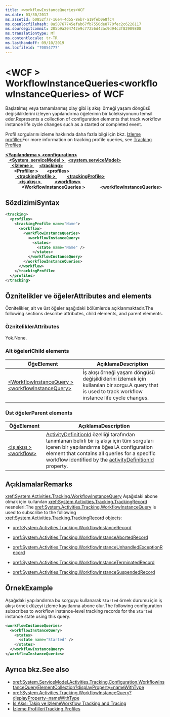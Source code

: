 ```yaml
---
title: <workflowInstanceQueries>WCF
ms.date: 03/30/2017
ms.assetid: b0852f77-16e4-4d55-8eb7-a19feb0e8fc4
ms.openlocfilehash: 8a58767745efab67fb7550de8770fec2c6226117
ms.sourcegitcommit: 205b9a204742e9c77256d43ac9d94c3f82909808
ms.translationtype: MT
ms.contentlocale: tr-TR
ms.lasthandoff: 09/10/2019
ms.locfileid: "70854777"
---
```

# <a name="workflowinstancequeries-of-wcf"></a><span data-ttu-id="0c0bf-102">\<WCF > WorkflowInstanceQueries</span><span class="sxs-lookup"><span data-stu-id="0c0bf-102">\<workflowInstanceQueries> of WCF</span></span>

<span data-ttu-id="0c0bf-103">Başlatılmış veya tamamlanmış olay gibi iş akışı örneği yaşam döngüsü değişikliklerini izleyen yapılandırma öğelerinin bir koleksiyonunu temsil eder.</span><span class="sxs-lookup"><span data-stu-id="0c0bf-103">Represents a collection of configuration elements that track workflow instance life cycle changes such as a started or completed event.</span></span>  
  
<span data-ttu-id="0c0bf-104">Profil sorgularını izleme hakkında daha fazla bilgi için bkz. [Izleme profilleri](../../../windows-workflow-foundation/tracking-profiles.md)</span><span class="sxs-lookup"><span data-stu-id="0c0bf-104">For more information on tracking profile queries, see [Tracking Profiles](../../../windows-workflow-foundation/tracking-profiles.md)</span></span>  
  
<span data-ttu-id="0c0bf-105">[ **\<Yapılandırma >** ](../configuration-element.md)</span><span class="sxs-lookup"><span data-stu-id="0c0bf-105">[**\<configuration>**](../configuration-element.md)</span></span>\
<span data-ttu-id="0c0bf-106">&nbsp;&nbsp;[ **\<System. serviceModel >** ](system-servicemodel.md)</span><span class="sxs-lookup"><span data-stu-id="0c0bf-106">&nbsp;&nbsp;[**\<system.serviceModel>**](system-servicemodel.md)</span></span>\
<span data-ttu-id="0c0bf-107">&nbsp;&nbsp;&nbsp;&nbsp;[ **\<İzleme >** ](tracking-of-wcf.md)</span><span class="sxs-lookup"><span data-stu-id="0c0bf-107">&nbsp;&nbsp;&nbsp;&nbsp;[**\<tracking>**](tracking-of-wcf.md)</span></span>\
<span data-ttu-id="0c0bf-108">&nbsp;&nbsp;&nbsp;&nbsp;&nbsp;&nbsp; **\<Profiller >** </span><span class="sxs-lookup"><span data-stu-id="0c0bf-108">&nbsp;&nbsp;&nbsp;&nbsp;&nbsp;&nbsp;**\<profiles>**</span></span>\
<span data-ttu-id="0c0bf-109">&nbsp;&nbsp;&nbsp;&nbsp;&nbsp;&nbsp;&nbsp;&nbsp;[ **\<trackingProfile >** ](trackingprofile-of-wcf.md)</span><span class="sxs-lookup"><span data-stu-id="0c0bf-109">&nbsp;&nbsp;&nbsp;&nbsp;&nbsp;&nbsp;&nbsp;&nbsp;[**\<trackingProfile>**](trackingprofile-of-wcf.md)</span></span>\
<span data-ttu-id="0c0bf-110">&nbsp;&nbsp;&nbsp;&nbsp;&nbsp;&nbsp;&nbsp;&nbsp;&nbsp;&nbsp;[ **\<iş akışı >** ](workflow-of-wcf.md)</span><span class="sxs-lookup"><span data-stu-id="0c0bf-110">&nbsp;&nbsp;&nbsp;&nbsp;&nbsp;&nbsp;&nbsp;&nbsp;&nbsp;&nbsp;[**\<workflow>**](workflow-of-wcf.md)</span></span>\
<span data-ttu-id="0c0bf-111">&nbsp;&nbsp;&nbsp;&nbsp;&nbsp;&nbsp;&nbsp;&nbsp;&nbsp;&nbsp;&nbsp;&nbsp; **\<WorkflowInstanceQueries >**</span><span class="sxs-lookup"><span data-stu-id="0c0bf-111">&nbsp;&nbsp;&nbsp;&nbsp;&nbsp;&nbsp;&nbsp;&nbsp;&nbsp;&nbsp;&nbsp;&nbsp;**\<workflowInstanceQueries>**</span></span>  
  
## <a name="syntax"></a><span data-ttu-id="0c0bf-112">Sözdizimi</span><span class="sxs-lookup"><span data-stu-id="0c0bf-112">Syntax</span></span>  
  
```xml  
<tracking>
  <profiles>
    <trackingProfile name="Name">
      <workflow>
        <workflowInstanceQueries>
          <workflowInstanceQuery>
            <states>
              <state name="Name" />
            </states>
          </workflowInstanceQuery>
        </workflowInstanceQueries>
      </workflow>
    </trackingProfile>
  </profiles>
</tracking>
```  
  
## <a name="attributes-and-elements"></a><span data-ttu-id="0c0bf-113">Öznitelikler ve öğeler</span><span class="sxs-lookup"><span data-stu-id="0c0bf-113">Attributes and elements</span></span>

<span data-ttu-id="0c0bf-114">Öznitelikler, alt ve üst öğeler aşağıdaki bölümlerde açıklanmaktadır.</span><span class="sxs-lookup"><span data-stu-id="0c0bf-114">The following sections describe attributes, child elements, and parent elements.</span></span>  
  
### <a name="attributes"></a><span data-ttu-id="0c0bf-115">Öznitelikler</span><span class="sxs-lookup"><span data-stu-id="0c0bf-115">Attributes</span></span>  

<span data-ttu-id="0c0bf-116">Yok.</span><span class="sxs-lookup"><span data-stu-id="0c0bf-116">None.</span></span>  
  
### <a name="child-elements"></a><span data-ttu-id="0c0bf-117">Alt öğeleri</span><span class="sxs-lookup"><span data-stu-id="0c0bf-117">Child elements</span></span>  
  
|<span data-ttu-id="0c0bf-118">Öğe</span><span class="sxs-lookup"><span data-stu-id="0c0bf-118">Element</span></span>|<span data-ttu-id="0c0bf-119">Açıklama</span><span class="sxs-lookup"><span data-stu-id="0c0bf-119">Description</span></span>|  
|-------------|-----------------|  
|[<span data-ttu-id="0c0bf-120">\<WorkflowInstanceQuery ></span><span class="sxs-lookup"><span data-stu-id="0c0bf-120">\<workflowInstanceQuery></span></span>](workflowinstancequery-of-wcf.md)|<span data-ttu-id="0c0bf-121">İş akışı örneği yaşam döngüsü değişikliklerini izlemek için kullanılan bir sorgu.</span><span class="sxs-lookup"><span data-stu-id="0c0bf-121">A query that is used to track workflow instance life cycle changes.</span></span>|  
  
### <a name="parent-elements"></a><span data-ttu-id="0c0bf-122">Üst öğeler</span><span class="sxs-lookup"><span data-stu-id="0c0bf-122">Parent elements</span></span>  
  
|<span data-ttu-id="0c0bf-123">Öğe</span><span class="sxs-lookup"><span data-stu-id="0c0bf-123">Element</span></span>|<span data-ttu-id="0c0bf-124">Açıklama</span><span class="sxs-lookup"><span data-stu-id="0c0bf-124">Description</span></span>|  
|-------------|-----------------|  
|[<span data-ttu-id="0c0bf-125">\<iş akışı ></span><span class="sxs-lookup"><span data-stu-id="0c0bf-125">\<workflow></span></span>](../windows-workflow-foundation/workflow.md)|<span data-ttu-id="0c0bf-126">[ActivityDefinitionId](xref:System.ServiceModel.Activities.Tracking.Configuration.ProfileWorkflowElement.ActivityDefinitionId) özelliği tarafından tanımlanan belirli bir iş akışı için tüm sorguları içeren bir yapılandırma öğesi.</span><span class="sxs-lookup"><span data-stu-id="0c0bf-126">A configuration element that contains all queries for a specific workflow identified by the [activityDefinitionId](xref:System.ServiceModel.Activities.Tracking.Configuration.ProfileWorkflowElement.ActivityDefinitionId) property.</span></span>|  
  
## <a name="remarks"></a><span data-ttu-id="0c0bf-127">Açıklamalar</span><span class="sxs-lookup"><span data-stu-id="0c0bf-127">Remarks</span></span>

<span data-ttu-id="0c0bf-128"><xref:System.Activities.Tracking.WorkflowInstanceQuery> Aşağıdaki abone olmak için kullanılan <xref:System.Activities.Tracking.TrackingRecord> nesneleri:</span><span class="sxs-lookup"><span data-stu-id="0c0bf-128">The <xref:System.Activities.Tracking.WorkflowInstanceQuery> is used to subscribe to the following <xref:System.Activities.Tracking.TrackingRecord> objects:</span></span>  
  
- <xref:System.Activities.Tracking.WorkflowInstanceRecord>  
  
- <xref:System.Activities.Tracking.WorkflowInstanceAbortedRecord>  
  
- <xref:System.Activities.Tracking.WorkflowInstanceUnhandledExceptionRecord>  
  
- <xref:System.Activities.Tracking.WorkflowInstanceTerminatedRecord>  
  
- <xref:System.Activities.Tracking.WorkflowInstanceSuspendedRecord>  
  
## <a name="example"></a><span data-ttu-id="0c0bf-129">Örnek</span><span class="sxs-lookup"><span data-stu-id="0c0bf-129">Example</span></span>  

<span data-ttu-id="0c0bf-130">Aşağıdaki yapılandırma bu sorguyu kullanarak `Started` örnek durumu için iş akışı örnek düzeyi izleme kayıtlarına abone olur.</span><span class="sxs-lookup"><span data-stu-id="0c0bf-130">The following configuration subscribes to workflow instance-level tracking records for the `Started` instance state using this query.</span></span>  
  
```xml  
<workflowInstanceQueries>
  <workflowInstanceQuery>
    <states>
      <state name="Started" />
    </states>
  </workflowInstanceQuery>
</workflowInstanceQueries>
```  
  
## <a name="see-also"></a><span data-ttu-id="0c0bf-131">Ayrıca bkz.</span><span class="sxs-lookup"><span data-stu-id="0c0bf-131">See also</span></span>

- <xref:System.ServiceModel.Activities.Tracking.Configuration.WorkflowInstanceQueryElementCollection?displayProperty=nameWithType>
- <xref:System.Activities.Tracking.WorkflowInstanceQuery?displayProperty=nameWithType>
- [<span data-ttu-id="0c0bf-132">İş Akışı Takip ve İzleme</span><span class="sxs-lookup"><span data-stu-id="0c0bf-132">Workflow Tracking and Tracing</span></span>](../../../windows-workflow-foundation/workflow-tracking-and-tracing.md)
- [<span data-ttu-id="0c0bf-133">İzleme Profilleri</span><span class="sxs-lookup"><span data-stu-id="0c0bf-133">Tracking Profiles</span></span>](../../../windows-workflow-foundation/tracking-profiles.md)

